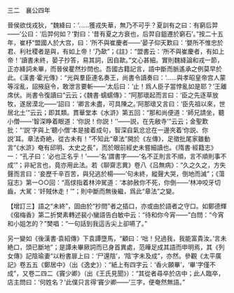 三二　襄公四年

晉侯欲伐戎狄，“魏絳曰：‘……獲戎失華，無乃不可乎？夏訓有之曰：有窮后羿——’公曰：‘后羿何如？’對曰：‘昔有夏之方衰也，后羿自鉏遷於窮石’。”按二十五年，崔杼“盟國人於大宫，曰：‘所不與崔慶者——’晏子仰天歎曰：‘嬰所不惟忠於君、利社稷者是與，有如上帝！’乃歃”；《註》：“盟書云：‘所不與崔慶者，有如上帝！’讀書未終，晏子抄答，易其詞，因自歃。”文心甚細。實則魏絳論和戎一節，正亦絳詞未畢，而晉侯瞿然抄問也。吾國古籍記言，語中斷而脈遙承之例莫早於此。《漢書·霍光傳》：“光與羣臣連名奏王，尚書令讀奏曰：‘……與孝昭皇帝宫人蒙等淫亂，詔掖庭令，敢泄言要斬——’太后曰：‘止！爲人臣子當悖亂如是耶？’王離席伏。尚書令復讀曰”云云；《魏書·蠕蠕傳》：“阿那瓌起而言曰：‘臣之先逐草放牧，遂居漠北——’詔曰：‘卿言未盡，可具陳之。’阿那瓌又言曰：‘臣先祖以來，世居北土’”云云；即其類。貫華堂本《水滸》第五回：“那和尚便道：‘師兄請坐，聽小僧——’智深睁着眼道：‘你説！你説！’‘——説，在先敝寺’”云云；金聖歎批：“‘説’字與上‘聽小僧’本是接着成句，智深自氣忿忿在一邊夾着‘你説、你説’耳。章法奇絶，從古未有！”不知此“章法”開於《左傳》，足徵批尾家雖動言“《水滸》奄有邱明、太史之長”，而於眼前經史未嘗細讀也。《隋書·經籍志》一：“孔子曰：‘必也正名乎！’——‘名’謂書字——‘名不正則言不順，言不順則事不成’”；非紀言也，竟亦用此法。若《聊齋志異》卷八《吕無病》：“久之久之，方失聲而言曰：‘妾歷千辛百苦，與兒逃於楊——’句未終，縱聲大哭，倒地而滅”；《蕩寇志》第一○○回：“高俅指着林沖駡道：‘本帥赦你不死，你倒——’林冲咬牙切齒，大駡：‘奸賊休走！’”；則中斷而無後繼，爲此“章法”之變。

【增訂三】語之“未終”，固由於“抄問”者之插口，亦或由於語者之守口。如鄭德輝《㑳梅香》第二折樊素轉述裴小蠻語告白敏中云：“待和你今宵——”白問：“今宵和小姐怎的？”樊唱：“一句話到我這舌尖上卻嚥了。”

另一變如《後漢書·袁紹傳》下袁譚墮馬，“顧曰：‘咄！兒過我，我能富貴汝。’言未絶口，頭已斷地”；是譚未畢厥詞而已身首異處，范曄足成其語而申明焉，其《列女傳》記陰瑜妻“以粉書扉上曰：‘尸還陰’，‘陰’字未及成”，亦然。參觀《太平廣記》卷五五《鄭居中》（出《逸史》）：“紙上有四字云：‘香火願畢’，‘畢’字僅不成”，又卷二四二《竇少卿》（出《王氏見聞》）：“其從者尋卒於店中；此人臨卒，店主問曰：‘何姓名？’此僕只言得‘竇少卿——’三字，便奄然無語。”